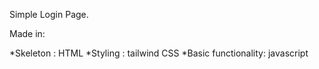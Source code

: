 Simple Login Page.

Made in:

  *Skeleton : HTML
  *Styling : tailwind CSS
  *Basic functionality: javascript
  
  
  
